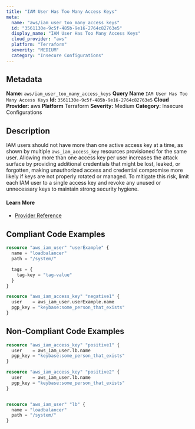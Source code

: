 ```yaml
---
title: "IAM User Has Too Many Access Keys"
meta:
  name: "aws/iam_user_too_many_access_keys"
  id: "3561130e-9c5f-485b-9e16-2764c82763e5"
  display_name: "IAM User Has Too Many Access Keys"
  cloud_provider: "aws"
  platform: "Terraform"
  severity: "MEDIUM"
  category: "Insecure Configurations"
---
```

## Metadata
**Name:** `aws/iam_user_too_many_access_keys`
**Query Name** `IAM User Has Too Many Access Keys`
**Id:** `3561130e-9c5f-485b-9e16-2764c82763e5`
**Cloud Provider:** aws
**Platform** Terraform
**Severity:** Medium
**Category:** Insecure Configurations
## Description
IAM users should not have more than one active access key at a time, as shown by multiple `aws_iam_access_key` resources provisioned for the same user. Allowing more than one access key per user increases the attack surface by providing additional credentials that might be lost, leaked, or forgotten, making unauthorized access and credential compromise more likely if keys are not properly rotated or managed. To mitigate this risk, limit each IAM user to a single access key and revoke any unused or unnecessary keys to maintain strong security hygiene.

#### Learn More

 - [Provider Reference](https://registry.terraform.io/providers/hashicorp/aws/latest/docs/resources/iam_access_key#user)


## Compliant Code Examples
```terraform
resource "aws_iam_user" "userExample" {
  name = "loadbalancer"
  path = "/system/"

  tags = {
    tag-key = "tag-value"
  }
}

resource "aws_iam_access_key" "negative1" {
  user    = aws_iam_user.userExample.name
  pgp_key = "keybase:some_person_that_exists"
}


```
## Non-Compliant Code Examples
```terraform
resource "aws_iam_access_key" "positive1" {
  user    = aws_iam_user.lb.name
  pgp_key = "keybase:some_person_that_exists"
}

resource "aws_iam_access_key" "positive2" {
  user    = aws_iam_user.lb.name
  pgp_key = "keybase:some_person_that_exists"
}


resource "aws_iam_user" "lb" {
  name = "loadbalancer"
  path = "/system/"
}

```